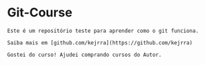 # Git-Course

	Este é um repositório teste para aprender como o git funciona.

	Saiba mais em [github.com/kejrra](https://github.com/kejrra)

	Gostei do curso! Ajudei comprando cursos do Autor.